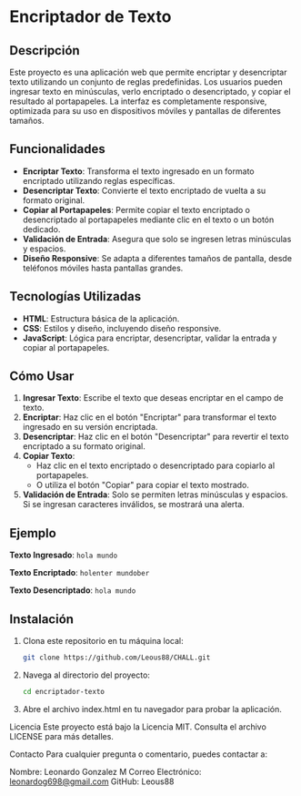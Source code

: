 # Encriptador de Texto

## Descripción

Este proyecto es una aplicación web que permite encriptar y desencriptar texto utilizando un conjunto de reglas predefinidas. Los usuarios pueden ingresar texto en minúsculas, verlo encriptado o desencriptado, y copiar el resultado al portapapeles. La interfaz es completamente responsive, optimizada para su uso en dispositivos móviles y pantallas de diferentes tamaños.

## Funcionalidades

- **Encriptar Texto**: Transforma el texto ingresado en un formato encriptado utilizando reglas específicas.
- **Desencriptar Texto**: Convierte el texto encriptado de vuelta a su formato original.
- **Copiar al Portapapeles**: Permite copiar el texto encriptado o desencriptado al portapapeles mediante clic en el texto o un botón dedicado.
- **Validación de Entrada**: Asegura que solo se ingresen letras minúsculas y espacios.
- **Diseño Responsive**: Se adapta a diferentes tamaños de pantalla, desde teléfonos móviles hasta pantallas grandes.

## Tecnologías Utilizadas

- **HTML**: Estructura básica de la aplicación.
- **CSS**: Estilos y diseño, incluyendo diseño responsive.
- **JavaScript**: Lógica para encriptar, desencriptar, validar la entrada y copiar al portapapeles.

## Cómo Usar

1. **Ingresar Texto**: Escribe el texto que deseas encriptar en el campo de texto.
2. **Encriptar**: Haz clic en el botón "Encriptar" para transformar el texto ingresado en su versión encriptada.
3. **Desencriptar**: Haz clic en el botón "Desencriptar" para revertir el texto encriptado a su formato original.
4. **Copiar Texto**:
   - Haz clic en el texto encriptado o desencriptado para copiarlo al portapapeles.
   - O utiliza el botón "Copiar" para copiar el texto mostrado.
5. **Validación de Entrada**: Solo se permiten letras minúsculas y espacios. Si se ingresan caracteres inválidos, se mostrará una alerta.

## Ejemplo

**Texto Ingresado**: `hola mundo`

**Texto Encriptado**: `holenter mundober`

**Texto Desencriptado**: `hola mundo`

## Instalación

1. Clona este repositorio en tu máquina local:
   ```bash
   git clone https://github.com/Leous88/CHALL.git

2. Navega al directorio del proyecto:
    ```bash
    cd encriptador-texto

3. Abre el archivo index.html en tu navegador para probar la aplicación.



Licencia
Este proyecto está bajo la Licencia MIT. Consulta el archivo LICENSE para más detalles.

Contacto
Para cualquier pregunta o comentario, puedes contactar a:

Nombre: Leonardo Gonzalez M
Correo Electrónico: leonardog698@gmail.com
GitHub: Leous88

